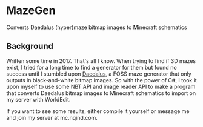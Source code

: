 # MazeGen
Converts Daedalus (hyper)maze bitmap images to Minecraft schematics

## Background
Written some time in 2017. That's all I know.
When trying to find if 3D mazes exist, I tried for a long time to find a generator for them but found no success until I stumbled upon [Daedalus](https://www.astrolog.org/labyrnth/daedalus.htm), a FOSS maze generator that only outputs in black-and-white bitmap images. So with the power of C#, I took it upon myself to use some NBT API and image reader API to make a program that converts Daedalus bitmap images to Minecraft schematics to import on my server with WorldEdit.

If you want to see some results, either compile it yourself or message me and join my server at mc.nqind.com.
